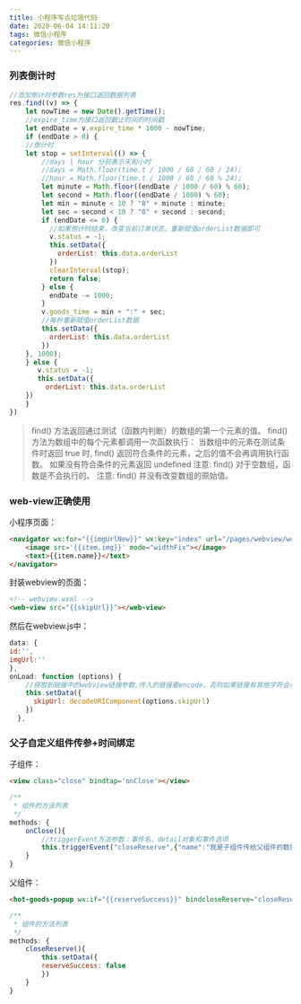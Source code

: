 ```yaml
---
title: 小程序写点垃圾代码
date: 2020-06-04 14:11:20
tags: 微信小程序
categories: 微信小程序
---
```


### 列表倒计时
```js
//添加倒计时参数res为接口返回数据列表
res.find((v) => {
    let nowTime = new Date().getTime();
    //expire_time为接口返回截止时间的时间戳
    let endDate = v.expire_time * 1000 - nowTime;
    if (endDate > 0) {
    //倒计时
    let stop = setInterval(() => {
        //days | hour 分别表示天和小时
        //days = Math.floor(time.t / 1000 / 60 / 60 / 24);
        //hour = Math.floor(time.t / 1000 / 60 / 60 % 24);
        let minute = Math.floor((endDate / 1000 / 60) % 60);
        let second = Math.floor((endDate / 1000) % 60);
        let min = minute < 10 ? "0" + minute : minute;
        let sec = second < 10 ? "0" + second : second;
        if (endDate <= 0) {
          //如果倒计时结束，改变当前订单状态，重新赋值orderList数据即可
          v.status = -1;
          this.setData({
            orderList: this.data.orderList
          })
          clearInterval(stop);
          return false;
        } else {
          endDate -= 1000;
        }
        v.goods_time = min + ":" + sec;
        //每秒重新赋值orderList数据
        this.setData({
          orderList: this.data.orderList
        })
    }, 1000);
    } else {
       v.status = -1;
       this.setData({
         orderList: this.data.orderList
    })
    }
})
```
> find() 方法返回通过测试（函数内判断）的数组的第一个元素的值。
find() 方法为数组中的每个元素都调用一次函数执行：
当数组中的元素在测试条件时返回 true 时, find() 返回符合条件的元素，之后的值不会再调用执行函数。
如果没有符合条件的元素返回 undefined
注意: find() 对于空数组，函数是不会执行的。
注意: find() 并没有改变数组的原始值。

### web-view正确使用
小程序页面：
```html
<navigator wx:for="{{imgUrlNew}}" wx:key="index" url="/pages/webview/webview?skipUrl={{item.url}}">
    <image src='{{item.img}}' mode="widthFix"></image>
    <text>{{item.name}}</text>
</navigator>
```
封装webview的页面：
```html
<!-- webview.wxml -->
<web-view src="{{skipUrl}}"></web-view>
```
然后在webview.js中：
```js
data: {
id:'',
imgUrl:''
},
onLoad: function (options) {
    //获取到链接中的webview链接参数,传入的链接要encode，否则如果链接有其他字符会被截断，然后赋值时再decode
    this.setData({
      skipUrl: decodeURIComponent(options.skipUrl)
    })
  },
```

### 父子自定义组件传参+时间绑定
子组件：
```html
<view class="close" bindtap='onClose'></view>
```
```js
/**
 * 组件的方法列表
 */
methods: {
    onClose(){
        //triggerEvent方法参数：事件名、detail对象和事件选项
        this.triggerEvent("closeReserve",{"name":"我是子组件传给父组件的数据"})
    }
}
```
父组件：
```html
<hot-goods-popup wx:if="{{reserveSuccess}}" bindcloseReserve="closeReserve" />
```
```js
/**
 * 组件的方法列表
 */
methods: {
    closeReserve(){
        this.setData({
        reserveSuccess: false
        })
    }
}
```

### 